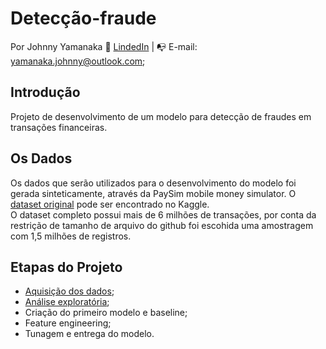 # Detecção-fraude
Por Johnny Yamanaka
:raising_hand: [LindedIn](https://www.linkedin.com/in/johnny-yamanaka/) | :mailbox_with_no_mail: E-mail: yamanaka.johnny@outlook.com;  

## Introdução
Projeto de desenvolvimento de um modelo para detecção de fraudes em transações financeiras.  


## Os Dados
Os dados que serão utilizados para o desenvolvimento do modelo foi gerada sinteticamente, através da PaySim mobile money simulator. O [dataset original](https://www.kaggle.com/datasets/ealaxi/paysim1) pode ser encontrado no Kaggle.  
O dataset completo possui mais de 6 milhões de transações, por conta da restrição de tamanho de arquivo do github foi escohida uma amostragem com 1,5 milhões de registros.

## Etapas do Projeto
* [Aquisição dos dados](get_data.py);
* [Análise exploratória](notebooks/eda.ipynb);
* Criação do primeiro modelo e baseline;
* Feature engineering;
* Tunagem e entrega do modelo.



